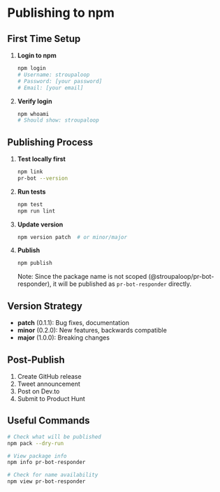 # Publishing to npm

## First Time Setup

1. **Login to npm**
   ```bash
   npm login
   # Username: stroupaloop
   # Password: [your password]
   # Email: [your email]
   ```

2. **Verify login**
   ```bash
   npm whoami
   # Should show: stroupaloop
   ```

## Publishing Process

1. **Test locally first**
   ```bash
   npm link
   pr-bot --version
   ```

2. **Run tests**
   ```bash
   npm test
   npm run lint
   ```

3. **Update version**
   ```bash
   npm version patch  # or minor/major
   ```

4. **Publish**
   ```bash
   npm publish
   ```

   Note: Since the package name is not scoped (@stroupaloop/pr-bot-responder), 
   it will be published as `pr-bot-responder` directly.

## Version Strategy

- **patch** (0.1.1): Bug fixes, documentation
- **minor** (0.2.0): New features, backwards compatible
- **major** (1.0.0): Breaking changes

## Post-Publish

1. Create GitHub release
2. Tweet announcement
3. Post on Dev.to
4. Submit to Product Hunt

## Useful Commands

```bash
# Check what will be published
npm pack --dry-run

# View package info
npm info pr-bot-responder

# Check for name availability
npm view pr-bot-responder
```